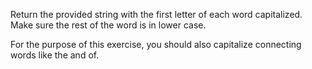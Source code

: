 Return the provided string with the first letter of each word capitalized. Make sure the rest of the word is in lower case.

For the purpose of this exercise, you should also capitalize connecting words like the and of.
